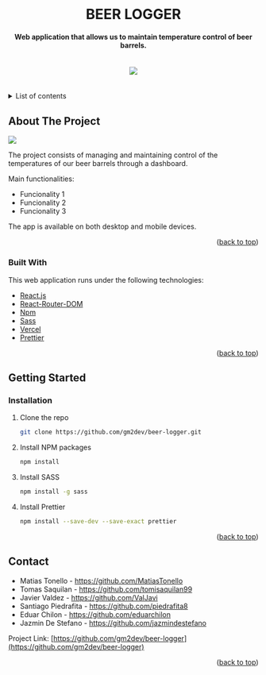 <div id="top"></div>


<!-- PROJECT LOGO -->
<br />
<h1 align="center">BEER LOGGER</h1>
<div align="center">
   <h4 align="center">Web application that allows us to maintain temperature control of beer barrels.</h4>
   <br />
   <img src="https://eldiario.com/wp-content/uploads/2020/09/mario.jpg">
   <br />
   <br />
   <br />
</div>



<!-- TABLE OF CONTENTS -->
<details>
   <br />
   <br />
  <summary>List of contents</summary>
  <ol>
    <li>
      <a href="#about-the-project">About The Project</a>
      <ul>
        <li><a href="#built-with">Built With</a></li>
      </ul>
    </li>
    <li>
      <a href="#getting-started">Getting Started</a>
      <ul>
        <li><a href="#installation">Installation</a></li>
      </ul>
    </li>
    <li><a href="#contact">Contact</a></li>
  </ol>
</details>



<!-- ABOUT THE PROJECT -->
## About The Project

<img src="https://c.tenor.com/b-J_ym3ytlYAAAAd/mega-man-super-mario-bros.gif">


The project consists of managing and maintaining control of the temperatures of our beer barrels through a dashboard.

Main functionalities:
* Funcionality 1
* Funcionality 2
* Funcionality 3


The app is available on both desktop and mobile devices.


<p align="right">(<a href="#top">back to top</a>)</p>



### Built With

This web application runs under the following technologies:

* [React.js](https://reactjs.org/)
* [React-Router-DOM](https://www.npmjs.com/package/react-router-dom)
* [Npm](https://www.npmjs.com/)
* [Sass](https://sass-lang.com/)
* [Vercel](https://vercel.com/solutions/react)
* [Prettier](https://prettier.io/docs/en/install.html)

<p align="right">(<a href="#top">back to top</a>)</p>


<!-- GETTING STARTED -->
## Getting Started


### Installation


1. Clone the repo
   ```sh
   git clone https://github.com/gm2dev/beer-logger.git
   ```
2. Install NPM packages
   ```sh
   npm install
   ```
3. Install SASS
   ```sh
   npm install -g sass
   ```
4. Install Prettier
   ```sh
   npm install --save-dev --save-exact prettier
   ```


<p align="right">(<a href="#top">back to top</a>)</p>



<!-- CONTACT -->
## Contact

* Matias Tonello - https://github.com/MatiasTonello
* Tomas Saquilan - https://github.com/tomisaquilan99
* Javier Valdez  - https://github.com/ValJavi
* Santiago Piedrafita - https://github.com/piedrafita8
* Eduar Chilon - https://github.com/eduarchilon
* Jazmin De Stefano - https://github.com/jazmindestefano

Project Link: [https://github.com/gm2dev/beer-logger](https://github.com/gm2dev/beer-logger)

<p align="right">(<a href="#top">back to top</a>)</p>



